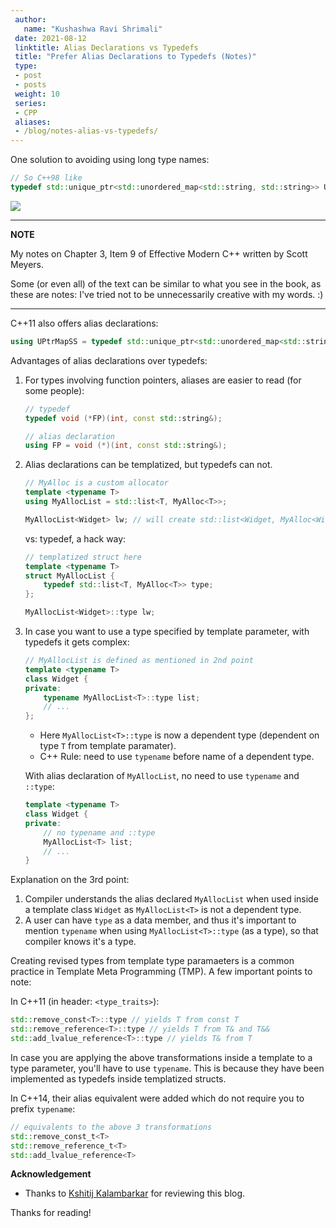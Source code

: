 ```yaml
---
 author:
   name: "Kushashwa Ravi Shrimali"
 date: 2021-08-12
 linktitle: Alias Declarations vs Typedefs
 title: "Prefer Alias Declarations to Typedefs (Notes)"
 type:
 - post
 - posts
 weight: 10
 series:
 - CPP
 aliases:
 - /blog/notes-alias-vs-typedefs/
---
```


One solution to avoiding using long type names:

```cpp
// So C++98 like
typedef std::unique_ptr<std::unordered_map<std::string, std::string>> UPtrMapSS;
```
<!--more-->

<img src="/assets/alias-declarations-typedefs.png"/>

---
**NOTE**

My notes on Chapter 3, Item 9 of Effective Modern C++ written by Scott Meyers.

Some (or even all) of the text can be similar to what you see in the book, as these are notes: I've tried not to be unnecessarily creative with my words. :)

---

C++11 also offers alias declarations:

```cpp
using UPtrMapSS = typedef std::unique_ptr<std::unordered_map<std::string, std::string>>;
```

Advantages of alias declarations over typedefs:

1. For types involving function pointers, aliases are easier to read (for some people):
    ```cpp
    // typedef
    typedef void (*FP)(int, const std::string&);

    // alias declaration
    using FP = void (*)(int, const std::string&);
    ```
2. Alias declarations can be templatized, but typedefs can not.
    ```cpp
    // MyAlloc is a custom allocator
    template <typename T>
    using MyAllocList = std::list<T, MyAlloc<T>>;

    MyAllocList<Widget> lw; // will create std::list<Widget, MyAlloc<Widget>>
    ```

    vs: typedef, a hack way:

    ```cpp
    // templatized struct here
    template <typename T>
    struct MyAllocList {
        typedef std::list<T, MyAlloc<T>> type;
    };

    MyAllocList<Widget>::type lw;
    ```
3. In case you want to use a type specified by template parameter, with typedefs it gets complex:
    ```cpp
    // MyAllocList is defined as mentioned in 2nd point
    template <typename T>
    class Widget {
    private:
        typename MyAllocList<T>::type list;
        // ...
    };
    ```
    * Here `MyAllocList<T>::type` is now a dependent type (dependent on type `T` from template paramater).
    * C++ Rule: need to use `typename` before name of a dependent type.

    With alias declaration of `MyAllocList`, no need to use `typename` and `::type`:
    ```cpp
    template <typename T>
    class Widget {
    private:
        // no typename and ::type
        MyAllocList<T> list;
        // ...
    }
    ```

Explanation on the 3rd point:

1. Compiler understands the alias declared `MyAllocList` when used inside a template class `Widget` as `MyAllocList<T>` is not a dependent type.
2. A user can have `type` as a data member, and thus it's important to mention `typename` when using `MyAllocList<T>::type` (as a type), so that compiler knows it's a type.

Creating revised types from template type paramaeters is a common practice in Template Meta Programming (TMP). A few important points to note:

In C++11 (in header: `<type_traits>`):

```cpp
std::remove_const<T>::type // yields T from const T
std::remove_reference<T>::type // yields T from T& and T&&
std::add_lvalue_reference<T>::type // yields T& from T
```

In case you are applying the above transformations inside a template to a type parameter, you'll have to use `typename`. This is because they have been implemented as typedefs inside templatized structs. 

In C++14, their alias equivalent were added which do not require you to prefix `typename`:

```cpp
// equivalents to the above 3 transformations 
std::remove_const_t<T>
std::remove_reference_t<T>
std::add_lvalue_reference<T>
```

**Acknowledgement**

* Thanks to [Kshitij Kalambarkar](https://kshitij12345.github.io/) for reviewing this blog.

Thanks for reading!
